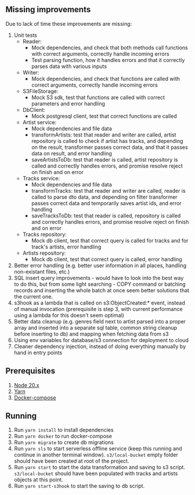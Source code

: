 ## Missing improvements

Due to lack of time these improvements are missing:

1. Unit tests
   - Reader:
     - Mock dependencies, and check that both methods call functions with correct arguments, correctly handle incoming errors
     - Test parsing function, how it handles errors and that it correctly parses data with various inputs
   - Writer:
     - Mock dependencies, and check that functions are called with correct arguments, correctly handle incoming errors
   - S3FileStorage:
     - Mock S3 sdk, test that functions are called with correct parameters and error handling
   - DbClient:
     - Mock postgresql client, test that correct functions are called
   - Artist service:
     - Mock dependencies and file data
     - transformArtists: test that reader and writer are called, artist repository is called to check if artist has tracks, and depending on the result, transformer passes correct data, and that it passes data on result, and error handling
     - saveArtistsToDb: test that reader is called, artist repository is called and correctly handles errors, and promise resolve reject on finish and on error
   - Tracks service:
     - Mock dependencies and file data
     - transformTracks: test that reader and writer are called, reader is called to parse dto data, and depending on filter transformer passes correct data and temporarily saves artist ids, and error handling
     - saveTracksToDb: test that reader is called, repository is called and correctly handles errors, and promise resolve reject on finish and on error
   - Tracks repository:
     - Mock db client, test that correct query is called for tracks and for track's artists, error handling
   - Artists repository:
     - Mock db client, test that correct query is called, error handling
2. Better error handling (e.g. better user information in all places, handling non-existant files, etc.)
3. SQL insert query improvements - would have to look into the best way to do this, but from some light searching - COPY command or batching records and inserting the whole batch at once seem better solutions that the current one.
4. s3hook as a lambda that is called on s3:ObjectCreated:\* event, instead of manual invocation (prerequisite is step 3, with current performance using a lambda for this doesn't seem optimal)
5. Better data cleanup (e.g. genres field next to artist parsed into a proper array and inserted into a separate sql table, common string cleanup before inserting to db) and mapping when fetching data from s3
6. Using env variables for database/s3 connection for deployment to cloud
7. Cleaner dependency injection, instead of doing everything manually by hand in entry points

## Prerequisites

1. [Node 20.x](https://nodejs.org/en/download)
2. [Yarn](https://classic.yarnpkg.com/en/docs/install)
3. [Docker-compose](https://docs.docker.com/compose/install/)

## Running

1. Run `yarn install` to install dependencies
2. Run `yarn docker` to run docker-compose
3. Run `yarn migrate` to create db migrations
4. Run `yarn sls` to start serverless offline service (keep this running and continue in another terminal window). `s3/local-bucket` empty folder should have been created at root of the project.
5. Run `yarn start` to start the data transformation and saving to s3 script. `s3/local-bucket` should have been populated with tracks and artists objects at this point.
6. Run `yarn start-s3hook` to start the saving to db script.
